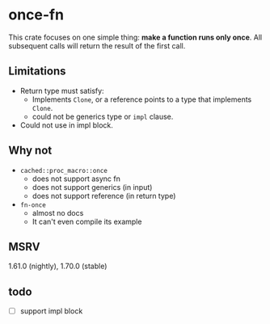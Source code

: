 # once-fn

This crate focuses on one simple thing: **make a function runs only once**. All subsequent calls will return the result of the first call.

## Limitations

- Return type must satisfy:
  - Implements `Clone`, or a reference points to a type that implements `Clone`.
  - could not be generics type or `impl` clause.
- Could not use in impl block.

## Why not

- `cached::proc_macro::once`
  - does not support async fn
  - does not support generics (in input)
  - does not support reference (in return type)
- `fn-once`
  - almost no docs
  - It can't even compile its example

## MSRV

1.61.0 (nightly), 1.70.0 (stable)

## todo

- [ ] support impl block
